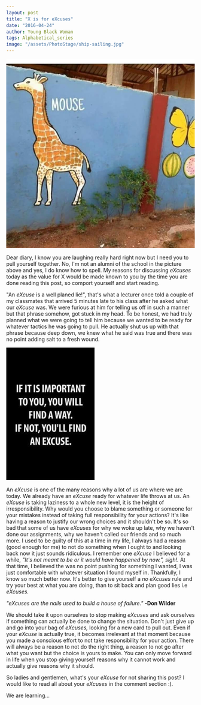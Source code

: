 ```yaml
---
layout: post
title: "X is for eXcuses"
date: "2016-04-24"
author: Young Black Woman
tags: Alphabetical_series
image: "/assets/PhotoStage/ship-sailing.jpg"
---
```



![Please who knows the name of this school?](/assets/images/FB_IMG_1457277163979.jpg)

Dear diary, I know you are laughing really hard right now but I need you to pull yourself together. No, I'm not an alumni of the school in the picture above and yes, I do know how to spell. My reasons for discussing *eXcuses* today as the value for X would be made known to you by the time you are done reading this post, so comport yourself and start reading.

"An *eXcuse* is a well planed lie!", that's what a lecturer once told a couple of my classmates that arrived 5 minutes late to his class after he asked what our *eXcuse* was. We were furious at him for telling us off in such a manner but that phrase somehow, got stuck in my head. To be honest, we had truly planned what we were going to tell him because we wanted to be ready for whatever tactics he was going to pull. He actually shut us up with that phrase because deep down, we knew what he said was true and there was no point adding salt to a fresh wound.

![A wise man once said...](/assets/images/excuse.jpg)

An *eXcuse* is one of the many reasons why a lot of us are where we are today. We already have an *eXcuse* ready for whatever life throws at us. An *eXcuse* is taking laziness to a whole new level, it is the height of irresponsibility. Why would you choose to blame something or someone for your mistakes instead  of taking full responsibility for your actions? It's like having a reason to justify our wrong choices and it shouldn't be so. It's so bad that some of us have *eXcuses* for why we woke up late, why we haven't done our assignments, why we haven't called our friends and so much more. I used to be guilty of this at a time in my life, I always had a reason (good enough for me) to not do something when I ought to and looking back now it just sounds ridiculous. I remember one *eXcuse* I believed for a while, *"It's not meant to be or it would have happened by now.",* *sigh!.* At that time, I believed the was no point pushing for something I wanted, I was just comfortable with whatever situation I found myself in. Thankfully, I know so much better now. It's better to give yourself a *no eXcuses* rule and try your best at what you are doing, than to sit back and plan good lies i.e *eXcuses.*

*"eXcuses are the nails used to build a house of failure."* **-Don Wilder**

We should take it upon ourselves to stop making *eXcuses* and ask ourselves if something can actually be done to change the situation. Don't just give up and go into your bag of *eXcuses,* looking for a new card to pull out. Even if your *eXcuse* is actually true, it becomes irrelevant at that moment because you made a conscious effort to not take responsibility for your action. There will always be a reason to not do the right thing, a reason to not go after what you want but the choice is yours to make. You can only move forward in life when you stop giving yourself reasons why it cannot work and actually give reasons why it should.

So ladies and gentlemen, what's your *eXcuse* for not sharing this post? I would like to read all about your *eXcuses* in the comment section :).

We are learning...

